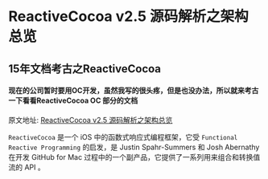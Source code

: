 # ReactiveCocoa v2.5 源码解析之架构总览

## 15年文档考古之ReactiveCocoa

#### **现在的公司暂时要用OC开发，虽然我写的很头疼，但是也没办法，所以就来考古一下看看ReactiveCocoa OC 部分的文档**

原文地址:
[ReactiveCocoa v2.5 源码解析之架构总览](http://blog.leichunfeng.com/blog/2015/12/25/reactivecocoa-v2-dot-5-yuan-ma-jie-xi-zhi-jia-gou-zong-lan/)

`ReactiveCocoa` 是一个 iOS 中的函数式响应式编程框架，它受 `Functional Reactive Programming` 的启发，是 Justin Spahr-Summers 和 Josh Abernathy 在开发 GitHub for Mac 过程中的一个副产品，它提供了一系列用来组合和转换值流的 API 。
